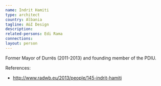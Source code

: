 ```yaml
---
name: Indrit Hamiti
type: architect
country: Albania
tagline: A&I Design
description:
related-persons: Edi Rama
connections:
layout: person
---
```

Former Mayor of Durrës (2011-2013) and founding member of the PDIU.

References:

* <http://www.radwb.eu/2013/people/145-indrit-hamiti>

